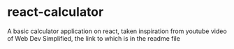 # react-calculator
A basic calculator application on react, taken inspiration from youtube video of Web Dev Simplified, the link to which is in the readme file
